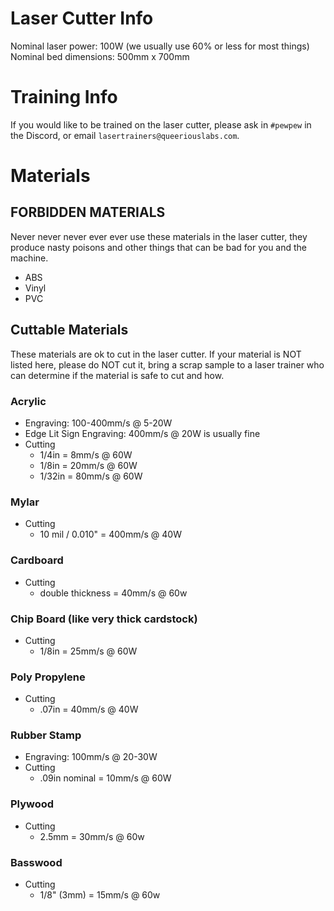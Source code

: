<!-- TITLE: Laser Cutter -->
<!-- SUBTITLE: The 100W CO2 laser cutter -->
# Laser Cutter Info
Nominal laser power: 100W (we usually use 60% or less for most things)
Nominal bed dimensions: 500mm x 700mm
# Training Info
If you would like to be trained on the laser cutter, please ask in `#pewpew` in the Discord, or email `lasertrainers@queeriouslabs.com`.

# Materials
## FORBIDDEN MATERIALS
Never never never ever ever use these materials in the laser cutter, they produce nasty poisons and other things that can be bad for you and the machine.

- ABS
- Vinyl
- PVC

## Cuttable Materials
These materials are ok to cut in the laser cutter. If your material is NOT listed here, please do NOT cut it, bring a scrap sample to a laser trainer who can determine if the material is safe to cut and how.

### Acrylic

- Engraving: 100-400mm/s @ 5-20W
- Edge Lit Sign Engraving: 400mm/s @ 20W is usually fine
- Cutting
  - 1/4in = 8mm/s @ 60W
  - 1/8in = 20mm/s @ 60W
  - 1/32in = 80mm/s @ 60W

### Mylar

- Cutting
  - 10 mil / 0.010" = 400mm/s @ 40W

### Cardboard

- Cutting
	- double thickness = 40mm/s @ 60w

### Chip Board (like very thick cardstock)

- Cutting
	- 1/8in = 25mm/s @ 60W

### Poly Propylene

- Cutting
  - .07in = 40mm/s @ 40W

### Rubber Stamp

- Engraving: 100mm/s @ 20-30W
- Cutting
  - .09in nominal = 10mm/s @ 60W

### Plywood

- Cutting
  - 2.5mm = 30mm/s @ 60w


### Basswood

- Cutting
  - 1/8" (3mm) = 15mm/s @ 60w
